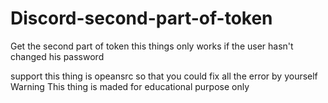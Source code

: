 # Discord-second-part-of-token
Get the second part of token
this things only works if the user hasn't changed his password

support 
this thing is opeansrc so that you could fix all the error by yourself
Warning
This thing is maded for educational purpose only

